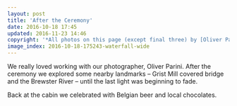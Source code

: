 ```yaml
---
layout: post
title: 'After the Ceremony'
date: 2016-10-18 17:45
updated: 2016-11-23 14:46
copyright: '*All photos on this page (except final three) by [Oliver Parini](http://www.oliverpariniweddings.com/).*'
image_index: 2016-10-18-175243-waterfall-wide
---
```


We really loved working with our photographer, Oliver Parini. After the ceremony we explored some nearby landmarks – Grist Mill covered bridge and the Brewster River – until the last light was beginning to fade.

Back at the cabin we celebrated with Belgian beer and local chocolates.
